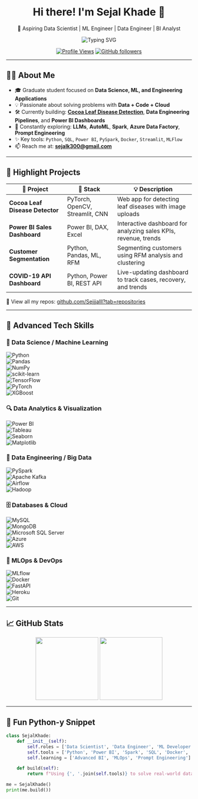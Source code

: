 <div align="center">
  
# Hi there! I'm Sejal Khade 👋  
🚀 Aspiring Data Scientist | ML Engineer | Data Engineer | BI Analyst

<img src="https://readme-typing-svg.herokuapp.com?font=Fira+Code&size=22&duration=3000&pause=1000&color=3F7FBF&center=true&vCenter=true&width=700&lines=Turning+data+into+decisions;Building+ML-powered+solutions;Visualizing+business+insights;Solving+real-world+problems+with+code" alt="Typing SVG" />

[![Profile Views](https://komarev.com/ghpvc/?username=Sejjjalll&color=0e75b6&style=for-the-badge)](https://github.com/Sejjjalll)
[![GitHub followers](https://img.shields.io/github/followers/Sejjjalll?logo=GitHub&style=for-the-badge)](https://github.com/Sejjjalll)

</div>

---

## 🧑‍💻 About Me

- 🎓 Graduate student focused on **Data Science, ML, and Engineering Applications**
- 💡 Passionate about solving problems with **Data + Code + Cloud**
- 🛠 Currently building: **[Cocoa Leaf Disease Detection](https://github.com/Sejjjalll/Coco-Leaf-Disease-Dector)**, **Data Engineering Pipelines**, and **Power BI Dashboards**
- 🧠 Constantly exploring: **LLMs**, **AutoML**, **Spark**, **Azure Data Factory**, **Prompt Engineering**
- ✨ Key tools: `Python`, `SQL`, `Power BI`, `PySpark`, `Docker`, `Streamlit`, `MLFlow`
- 📫 Reach me at: **sejalk300@gmail.com**

---

## 🚀 Highlight Projects

| 📌 Project | 🔧 Stack | 💡 Description |
|-----------|---------|----------------|
| **Cocoa Leaf Disease Detector** | PyTorch, OpenCV, Streamlit, CNN | Web app for detecting leaf diseases with image uploads |
| **Power BI Sales Dashboard** | Power BI, DAX, Excel | Interactive dashboard for analyzing sales KPIs, revenue, trends |
| **Customer Segmentation** | Python, Pandas, ML, RFM | Segmenting customers using RFM analysis and clustering |
| **COVID-19 API Dashboard** | Python, Power BI, REST API | Live-updating dashboard to track cases, recovery, and trends |

🔗 View all my repos: [github.com/Sejjjalll?tab=repositories](https://github.com/Sejjjalll?tab=repositories)

---

## 💼 Advanced Tech Skills

### 🧠 Data Science / Machine Learning  
![Python](https://img.shields.io/badge/Python-3776AB?style=flat-square&logo=python)  
![Pandas](https://img.shields.io/badge/Pandas-150458?style=flat-square&logo=pandas)  
![NumPy](https://img.shields.io/badge/Numpy-013243?style=flat-square&logo=numpy)  
![scikit-learn](https://img.shields.io/badge/scikit--learn-F7931E?style=flat-square&logo=scikit-learn)  
![TensorFlow](https://img.shields.io/badge/TensorFlow-FF6F00?style=flat-square&logo=tensorflow)  
![PyTorch](https://img.shields.io/badge/PyTorch-EE4C2C?style=flat-square&logo=pytorch)  
![XGBoost](https://img.shields.io/badge/XGBoost-A01920?style=flat-square)

### 🔍 Data Analytics & Visualization  
![Power BI](https://img.shields.io/badge/Power_BI-F2C811?style=flat-square&logo=powerbi)  
![Tableau](https://img.shields.io/badge/Tableau-E97627?style=flat-square&logo=tableau)  
![Seaborn](https://img.shields.io/badge/Seaborn-3776AB?style=flat-square)  
![Matplotlib](https://img.shields.io/badge/Matplotlib-11557C?style=flat-square)

### 🔧 Data Engineering / Big Data  
![PySpark](https://img.shields.io/badge/PySpark-E25A1C?style=flat-square&logo=apachespark)  
![Apache Kafka](https://img.shields.io/badge/Kafka-231F20?style=flat-square&logo=apachekafka)  
![Airflow](https://img.shields.io/badge/Apache_Airflow-017CEE?style=flat-square&logo=apacheairflow)  
![Hadoop](https://img.shields.io/badge/Hadoop-66CCFF?style=flat-square&logo=apachehadoop)

### 🗄️ Databases & Cloud  
![MySQL](https://img.shields.io/badge/MySQL-4479A1?style=flat-square&logo=mysql)  
![MongoDB](https://img.shields.io/badge/MongoDB-4EA94B?style=flat-square&logo=mongodb)  
![Microsoft SQL Server](https://img.shields.io/badge/SQL%20Server-CC2927?style=flat-square&logo=microsoftsqlserver)  
![Azure](https://img.shields.io/badge/Azure-0078D4?style=flat-square&logo=microsoftazure)  
![AWS](https://img.shields.io/badge/AWS-FF9900?style=flat-square&logo=amazonaws)

### 🚀 MLOps & DevOps  
![MLflow](https://img.shields.io/badge/MLflow-000000?style=flat-square&logo=mlflow)  
![Docker](https://img.shields.io/badge/Docker-2496ED?style=flat-square&logo=docker)  
![FastAPI](https://img.shields.io/badge/FastAPI-005571?style=flat-square&logo=fastapi)  
![Heroku](https://img.shields.io/badge/Heroku-430098?style=flat-square&logo=heroku)  
![Git](https://img.shields.io/badge/Git-F05032?style=flat-square&logo=git)

---

## 📈 GitHub Stats

<p align="center">
  <img height="170px" src="https://github-readme-stats.vercel.app/api?username=Sejjjalll&show_icons=true&theme=github_dark" />
  <img height="170px" src="https://github-readme-stats.vercel.app/api/top-langs/?username=Sejjjalll&layout=compact&theme=github_dark" />
</p>

---

## 🧠 Fun Python-y Snippet

```python
class SejalKhade:
    def __init__(self):
        self.roles = ['Data Scientist', 'Data Engineer', 'ML Developer']
        self.tools = ['Python', 'Power BI', 'Spark', 'SQL', 'Docker', 'Azure']
        self.learning = ['Advanced BI', 'MLOps', 'Prompt Engineering']

    def build(self):
        return f"Using {', '.join(self.tools)} to solve real-world data challenges."

me = SejalKhade()
print(me.build())
